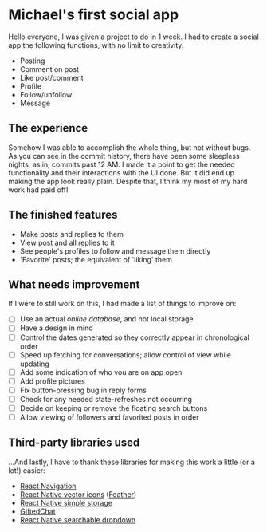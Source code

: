 # Michael's first social app

Hello everyone, I was given a project to do in 1 week. I had to create a social app the following functions, with no limit to creativity.

- Posting
- Comment on post
- Like post/comment
- Profile
- Follow/unfollow
- Message

## The experience

Somehow I was able to accomplish the whole thing, but not without bugs. As you can see in the commit history, there have been some sleepless nights; as in, commits past 12 AM. I made it a point to get the needed functionality and their interactions with the UI done. But it did end up making the app look really plain. Despite that, I think my most of my hard work had paid off!

## The finished features

- Make posts and replies to them
- View post and all replies to it
- See people's profiles to follow and message them directly
- 'Favorite' posts; the equivalent of 'liking' them

## What needs improvement

If I were to still work on this, I had made a list of things to improve on:

- [ ] Use an actual *online database*, and not local storage
- [ ] Have a design in mind
- [ ] Control the dates generated so they correctly appear in chronological order
- [ ] Speed up fetching for conversations; allow control of view while updating
- [ ] Add some indication of who you are on app open
- [ ] Add profile pictures
- [ ] Fix button-pressing bug in reply forms
- [ ] Check for any needed state-refreshes not occurring
- [ ] Decide on keeping or remove the floating search buttons
- [ ] Allow viewing of followers and favorited posts in order

## Third-party libraries used

...And lastly, I have to thank these libraries for making this work a little (or a lot!) easier:

- [React Navigation](https://reactnavigation.org)
- [React Native vector icons](https://github.com/oblador/react-native-vector-icons) ([Feather](https://feathericons.com))
- [React Native simple storage](https://github.com/jasonmerino/react-native-simple-store)
- [GiftedChat](https://github.com/FaridSafi/react-native-gifted-chat)
- [React Native searchable dropdown](https://github.com/zubairpaizer/react-native-searchable-dropdown)
